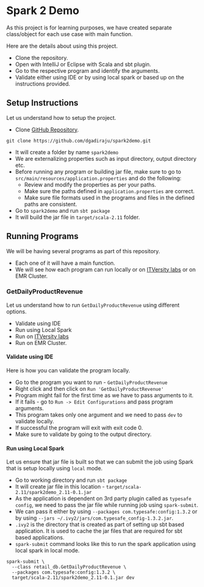 # Spark 2 Demo
As this project is for learning purposes, we have created separate class/object for each use case with main function.

Here are the details about using this project.
* Clone the repository.
* Open with IntelliJ or Eclipse with Scala and sbt plugin.
* Go to the respective program and identify the arguments.
* Validate either using IDE or by using local spark or based up on the instructions provided.

## Setup Instructions
Let us understand how to setup the project.
 * Clone [GitHub Repository](https://github.com/dgadiraju/spark2demo).
```shell script
git clone https://github.com/dgadiraju/spark2demo.git
```
 * It will create a folder by name `spark2demo`
 * We are externalizing properties such as input directory, output directory etc.
 * Before running any program or building jar file, make sure to go to `src/main/resources/application.properties` and do the following:
   * Review and modify the properties as per your paths.
   * Make sure the paths defined in `application.properties` are correct.
   * Make sure file formats used in the programs and files in the defined paths are consistent.
 * Go to `spark2demo` and run `sbt package`
 * It will build the jar file in `target/scala-2.11` folder.
 
## Running Programs

We will be having several programs as part of this repository. 
* Each one of it will have a main function.
* We will see how each program can run locally or on [ITVersity labs](https://labs.itversity.com) or on EMR Cluster.

### GetDailyProductRevenue

Let us understand how to run `GetDailyProductRevenue` using different options.

* Validate using IDE
* Run using Local Spark
* Run on [ITVersity labs](https://labs.itversity.com)
* Run on EMR Cluster.

#### Validate using IDE
Here is how you can validate the program locally.

* Go to the program you want to run - `GetDailyProductRevenue`
* Right click and then click on `Run 'GetDailyProductRevenue'`
* Program might fail for the first time as we have to pass arguments to it.
* If it fails - go to `Run -> Edit Configurations` and pass program arguments.
* This program takes only one argument and we need to pass `dev` to validate locally.
* If successful the program will exit with exit code 0.
* Make sure to validate by going to the output directory.

#### Run using Local Spark
Let us ensure that jar file is built so that we can submit the job using Spark that is setup locally using `local` mode.

* Go to working directory and run `sbt package`
* It will create jar file in this location - `target/scala-2.11/spark2demo_2.11-0.1.jar`
* As the application is dependent on 3rd party plugin called as `typesafe config`, we need to pass the jar file while running job using `spark-submit`.
* We can pass it either by using `--packages com.typesafe:config:1.3.2` or by using `--jars ~/.ivy2/jars/com.typesafe_config-1.3.2.jar`.
* `.ivy2` is the directory that is created as part of setting up sbt based application. It is used to cache the jar files that are required for sbt based applications.
* `spark-submit` command looks like this to run the spark application using local spark in local mode.
```shell script
spark-submit \
  --class retail_db.GetDailyProductRevenue \
  --packages com.typesafe:config:1.3.2 \
  target/scala-2.11/spark2demo_2.11-0.1.jar dev
```